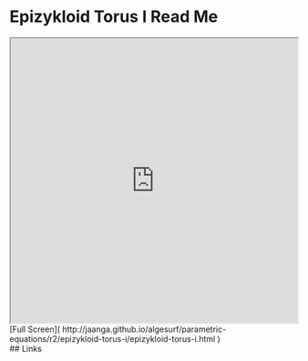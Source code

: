 Epizykloid Torus I Read Me
===

<iframe src='http://jaanga.github.io/algesurf/parametric-equations/r2/epizykloid-torus-i/epizykloid-torus-i.html' width=100% height=500px >
There is an `iframe` here. It is not visible when viewed on github.com/algesurf. To view, please see 'Project Links' below.
</iframe>
[Full Screen]( http://jaanga.github.io/algesurf/parametric-equations/r2/epizykloid-torus-i/epizykloid-torus-i.html )
<br>
## Links 
<http://www.3d-meier.de/tut3/Seite146.html>  
